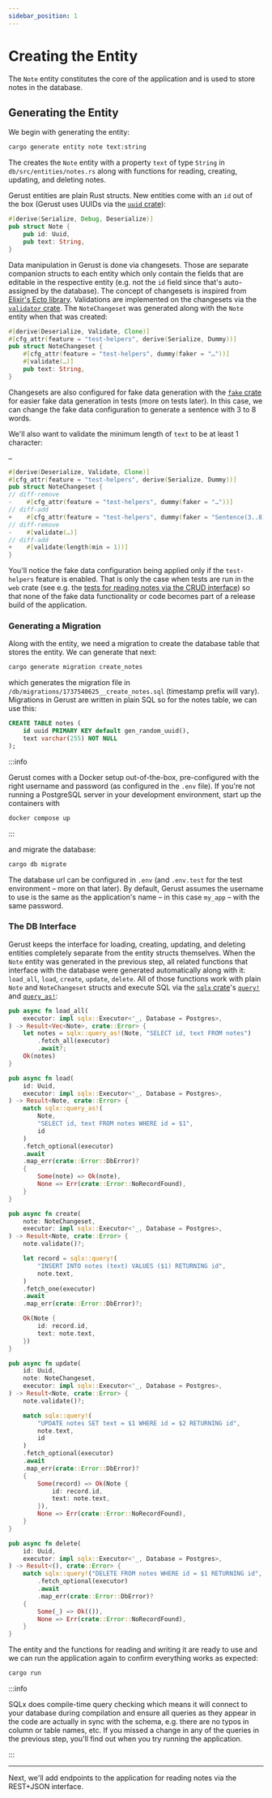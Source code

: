 ```yaml
---
sidebar_position: 1
---
```


# Creating the Entity

The `Note` entity constitutes the core of the application and is used to store notes in the database.

## Generating the Entity

We begin with generating the entity:

```sh
cargo generate entity note text:string
```

The creates the `Note` entity with a property `text` of type `String` in `db/src/entities/notes.rs` along with functions for reading, creating, updating, and deleting notes.

Gerust entities are plain Rust structs. New entities come with an `id` out of the box (Gerust uses UUIDs via the [`uuid` crate](https://crates.io/crates/uuid)):

```rust
#[derive(Serialize, Debug, Deserialize)]
pub struct Note {
    pub id: Uuid,
    pub text: String,
}
```

Data manipulation in Gerust is done via changesets. Those are separate companion structs to each entity which only contain the fields that are editable in the respective entity (e.g. not the `id` field since that's auto-assigned by the database). The concept of changesets is inspired from [Elixir's Ecto library](https://hexdocs.pm/ecto/Ecto.Changeset.html). Validations are implemented on the changesets via the [`validator` crate](https://crates.io/crates/validator). The `NoteChangeset` was generated along with the `Note` entity when that was created:

```rust
#[derive(Deserialize, Validate, Clone)]
#[cfg_attr(feature = "test-helpers", derive(Serialize, Dummy))]
pub struct NoteChangeset {
    #[cfg_attr(feature = "test-helpers", dummy(faker = "…"))]
    #[validate(…)]
    pub text: String,
}
```

Changesets are also configured for fake data generation with the [`fake` crate](https://crates.io/crates/fake) for easier fake data generation in tests (more on tests later). In this case, we can change the fake data configuration to generate a sentence with 3 to 8 words.

We'll also want to validate the minimum length of `text` to be at least 1 character:

```rust
…

#[derive(Deserialize, Validate, Clone)]
#[cfg_attr(feature = "test-helpers", derive(Serialize, Dummy))]
pub struct NoteChangeset {
// diff-remove
-    #[cfg_attr(feature = "test-helpers", dummy(faker = "…"))]
// diff-add
+    #[cfg_attr(feature = "test-helpers", dummy(faker = "Sentence(3..8)"))]
// diff-remove
-    #[validate(…)]
// diff-add
+    #[validate(length(min = 1))]
}
```

You'll notice the fake data configuration being applied only if the `test-helpers` feature is enabled. That is only the case when tests are run in the `web` crate (see e.g. the [tests for reading notes via the CRUD interface](./reading-endpoints#testing)) so that none of the fake data functionality or code becomes part of a release build of the application.

### Generating a Migration

Along with the entity, we need a migration to create the database table that stores the entity. We can generate that next:

```sh
cargo generate migration create_notes
```

which generates the migration file in `/db/migrations/1737540625__create_notes.sql` (timestamp prefix will vary). Migrations in Gerust are written in plain SQL so for the notes table, we can use this:

```sql
CREATE TABLE notes (
    id uuid PRIMARY KEY default gen_random_uuid(),
    text varchar(255) NOT NULL
);
```

:::info

Gerust comes with a Docker setup out-of-the-box, pre-configured with the right username and password (as configured in the `.env` file). If you're not running a PostgreSQL server in your development environment, start up the containers with

```sh
docker compose up
```

:::

and migrate the database:

```sh
cargo db migrate
```

The database url can be configured in `.env` (and `.env.test` for the test environment – more on that later). By default, Gerust assumes the username to use is the same as the application's name – in this case `my_app` – with the same password.

### The DB Interface

Gerust keeps the interface for loading, creating, updating, and deleting entities completely separate from the entity structs themselves. When the `Note` entity was generated in the previous step, all related functions that interface with the database were generated automatically along with it: `load_all`, `load`, `create`, `update`, `delete`. All of those functions work with plain `Note` and `NoteChangeset` structs and execute SQL via the [`sqlx` crate](https://crates.io/crates/sqlx)'s [`query!`](https://docs.rs/sqlx/0.8.3/sqlx/macro.query.html) and [`query_as!`](https://docs.rs/sqlx/0.8.3/sqlx/macro.query_as.html):

```rust
pub async fn load_all(
    executor: impl sqlx::Executor<'_, Database = Postgres>,
) -> Result<Vec<Note>, crate::Error> {
    let notes = sqlx::query_as!(Note, "SELECT id, text FROM notes")
        .fetch_all(executor)
        .await?;
    Ok(notes)
}

pub async fn load(
    id: Uuid,
    executor: impl sqlx::Executor<'_, Database = Postgres>,
) -> Result<Note, crate::Error> {
    match sqlx::query_as!(
        Note,
        "SELECT id, text FROM notes WHERE id = $1",
        id
    )
    .fetch_optional(executor)
    .await
    .map_err(crate::Error::DbError)?
    {
        Some(note) => Ok(note),
        None => Err(crate::Error::NoRecordFound),
    }
}

pub async fn create(
    note: NoteChangeset,
    executor: impl sqlx::Executor<'_, Database = Postgres>,
) -> Result<Note, crate::Error> {
    note.validate()?;

    let record = sqlx::query!(
        "INSERT INTO notes (text) VALUES ($1) RETURNING id",
        note.text,
    )
    .fetch_one(executor)
    .await
    .map_err(crate::Error::DbError)?;

    Ok(Note {
        id: record.id,
        text: note.text,
    })
}

pub async fn update(
    id: Uuid,
    note: NoteChangeset,
    executor: impl sqlx::Executor<'_, Database = Postgres>,
) -> Result<Note, crate::Error> {
    note.validate()?;

    match sqlx::query!(
        "UPDATE notes SET text = $1 WHERE id = $2 RETURNING id",
        note.text,
        id
    )
    .fetch_optional(executor)
    .await
    .map_err(crate::Error::DbError)?
    {
        Some(record) => Ok(Note {
            id: record.id,
            text: note.text,
        }),
        None => Err(crate::Error::NoRecordFound),
    }
}

pub async fn delete(
    id: Uuid,
    executor: impl sqlx::Executor<'_, Database = Postgres>,
) -> Result<(), crate::Error> {
    match sqlx::query!("DELETE FROM notes WHERE id = $1 RETURNING id", id)
        .fetch_optional(executor)
        .await
        .map_err(crate::Error::DbError)?
    {
        Some(_) => Ok(()),
        None => Err(crate::Error::NoRecordFound),
    }
}
```

The entity and the functions for reading and writing it are ready to use and we can run the application again to confirm everything works as expected:

```sh
cargo run
```

:::info

SQLx does compile-time query checking which means it will connect to your database during compilation and ensure all queries as they appear in the code are actually in sync with the schema, e.g. there are no typos in column or table names, etc. If you missed a change in any of the queries in the previous step, you'll find out when you try running the application.

:::

---

Next, we'll add endpoints to the application for reading notes via the REST+JSON interface.
